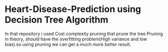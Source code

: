 # Heart-Disease-Prediction using Decision Tree Algorithm
In that repository i used Cost complexity pruning that prune the tree
Pruning in theory, should have the overfitting problem(High variance and low bias).so using pruning we can get a much more better result. 
